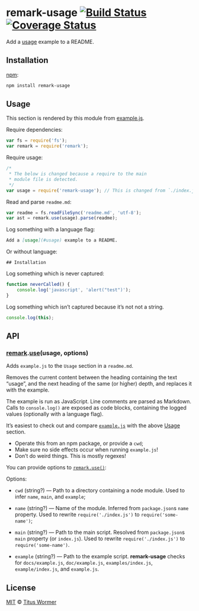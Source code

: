 # remark-usage [![Build Status](https://img.shields.io/travis/wooorm/remark-usage.svg)](https://travis-ci.org/wooorm/remark-usage) [![Coverage Status](https://img.shields.io/codecov/c/github/wooorm/remark-usage.svg)](https://codecov.io/github/wooorm/remark-usage)

Add a [usage](#usage) example to a README.

## Installation

[npm](https://docs.npmjs.com/cli/install):

```bash
npm install remark-usage
```

<!--lint disable code-block-style-->

## Usage

This section is rendered by this module from [example.js](example.js).

Require dependencies:

```javascript
var fs = require('fs');
var remark = require('remark');
```

Require usage:

```javascript
/*
 * The below is changed because a require to the main
 * module file is detected.
 */
var usage = require('remark-usage'); // This is changed from `./index.js` to `remark-usage`
```

Read and parse `readme.md`:

```javascript
var readme = fs.readFileSync('readme.md', 'utf-8');
var ast = remark.use(usage).parse(readme);
```

Log something with a language flag:

```markdown
Add a [usage](#usage) example to a README.
```

Or without language:

    ## Installation

Log something which is never captured:

```javascript
function neverCalled() {
    console.log('javascript', 'alert("test")');
}
```

Log something which isn’t captured because it’s not not a string.

```javascript
console.log(this);
```

## API

<!--lint enable code-block-style-->

### [remark](https://github.com/wooorm/remark#api).[use](https://github.com/wooorm/remark#remarkuseplugin-options)(usage, options)

Adds `example.js` to the `Usage` section in a `readme.md`.

Removes the current content between the heading containing the text “usage”,
and the next heading of the same (or higher) depth, and replaces it with
the example.

The example is run as JavaScript. Line comments are parsed as Markdown.
Calls to `console.log()` are exposed as code blocks, containing the logged
values (optionally with a language flag).

It’s easiest to check out and compare [`example.js`](example.js) with the
above [Usage](#usage) section.

*   Operate this from an npm package, or provide a `cwd`;
*   Make sure no side effects occur when running `example.js`!
*   Don’t do weird things. This is mostly regexes!

You can provide options to [`remark.use()`](https://github.com/wooorm/remark#remarkuseplugin-options):

Options:

*   `cwd` (string?) — Path to a directory containing a node module. Used
    to infer `name`, `main`, and `example`;

*   `name` (string?) — Name of the module. Inferred from `package.json`s
    `name` property. Used to rewrite `require('./index.js')` to
    `require('some-name')`;

*   `main` (string?) — Path to the main script. Resolved from `package.json`s
    `main` property (or `index.js`). Used to rewrite `require('./index.js')`
    to `require('some-name')`.

*   `example` (string?) — Path to the example script. **remark-usage** checks
    for `docs/example.js`, `doc/example.js`, `examples/index.js`,
    `example/index.js`, and `example.js`.

## License

[MIT](LICENSE) © [Titus Wormer](http://wooorm.com)

